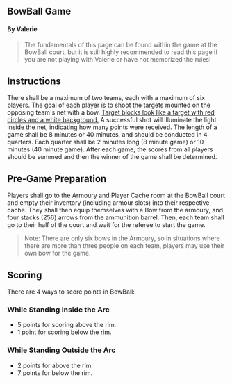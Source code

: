 ## BowBall Game
#### By Valerie
> The fundamentals of this page can be found within the game at the BowBall court, but it is still highly recommended to read this page if you are not playing with Valerie or have not memorized the rules!

## Instructions
There shall be a maximum of two teams, each with a maximum of six players. The goal of each player is to shoot the targets mounted on the opposing team's net with a bow. <u>Target blocks look like a target with red circles and a white background.</u> A successful shot will illuminate the light inside the net, indicating how many points were received. The length of a game shall be 8 minutes or 40 minutes, and should be conducted in 4 quarters. Each quarter shall be 2 minutes long (8 minute game) or 10 minutes (40 minute game). After each game, the scores from all players should be summed and then the winner of the game shall be determined.

## Pre-Game Preparation
Players shall go to the Armoury and Player Cache room at the BowBall court and empty their inventory (including armour slots) into their respective cache. They shall then equip themselves with a Bow from the armoury, and four stacks (256) arrows from the ammunition barrel. Then, each team shall go to their half of the court and wait for the referee to start the game. 

> Note: There are only six bows in the Armoury, so in situations where there are more than three people on each team, players may use their own bow for the game. 

## Scoring
There are 4 ways to score points in BowBall:

### While Standing Inside the Arc
- 5 points for scoring above the rim.
- 1 point for scoring below the rim.

### While Standing Outside the Arc
- 2 points for above the rim.
- 7 points for below the rim.
